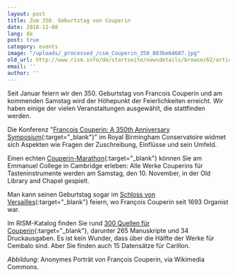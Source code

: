 ```yaml
---
layout: post
title: Zum 350. Geburtstag von Couperin
date: 2018-11-08
lang: de
post: true
category: events
image: "/uploads/_processed_/csm_Couperin_350_883be64687.jpg"
old_url: http://www.rism.info/de/startseite/newsdetails/browse/62/article/64/couperin-350.html
email: ''
author: ''
---
```



Seit Januar feiern wir den 350. Geburtstag von Francois Couperin und am kommenden Samstag wird der Höhepunkt der Feierlichkeiten erreicht. Wir haben einige der vielen Veranstaltungen ausgewählt, die stattfinden werden.

Die Konferenz "[François Couperin: A 350th Anniversary Symposium](https://www.eventbrite.co.uk/e/francois-couperin-a-350th-anniversary-symposium-tickets-49690036236){:target="_blank"}" im Royal Birmingham Conservatoire widmet sich Aspekten wie Fragen der Zuschreibung, Einflüsse und sein Umfeld.

Einen echten [Couperin-Marathon](https://couperin2018.webnode.com/){:target="_blank"} können Sie am Emmanuel College in Cambridge erleben: Alle Werke Couperins für Tasteninstrumente werden am Samstag, den 10. November, in der Old Library and Chapel gespielt.

Man kann seinen Geburtstag sogar im [Schloss von Versailles](https://en.chateauversailles-spectacles.fr/tag/2018-the-couperin-year_t102/1){:target="_blank"} feiern, wo François Couperin seit 1693 Organist war.

Im RISM-Katalog finden Sie rund [300 Quellen für Couperin](https://opac.rism.info/metaopac/perma.do?v=rism&q=-1%3d%22pe30000757%22){:target="_blank"}, darunter 265 Manuskripte und 34 Druckausgaben. Es ist kein Wunder, dass über die Hälfte der Werke für Cembalo sind. Aber Sie finden auch 15 Datensätze für Carillon.

_Abbildung_: Anonymes Porträt von François Couperin, via Wikimedia Commons.

<script type="text/javascript">var switchTo5x=true;</script><script type="text/javascript" src="http://w.sharethis.com/button/buttons.js"></script><script type="text/javascript">stLight.options({publisher: "9b601438-1ce1-49d8-bfd7-9cff5df54c17", doNotHash: false, doNotCopy: false, hashAddressBar: false});</script>